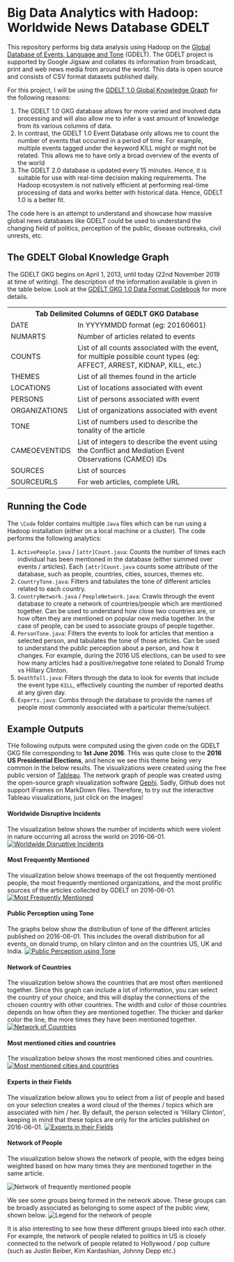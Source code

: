 # Big Data Analytics with Hadoop: Worldwide News Database GDELT
This repository performs big data analysis using Hadoop on the [Global Database of Events, Language and Tone](https://www.gdeltproject.org/) (GDELT). The GDELT project is supported by Google Jigsaw and collates its information from broadcast, print and web news media from around the world. This data is open source and consists of CSV format datasets published daily.

For this project, I will be using the [GDELT 1.0 Global Knowledge Graph](http://data.gdeltproject.org/gkg/index.html) for the following reasons:
1.	The GDELT 1.0 GKG database allows for more varied and involved data processing and will also allow me to infer a vast amount of knowledge from its various columns of data.
2.	In contrast, the GDELT 1.0 Event Database only allows me to count the number of events that occurred in a period of time. For example, multiple events tagged under the keyword KILL might or might not be related. This allows me to have only a broad overview of the events of the world
3.	The GDELT 2.0 database is updated every 15 minutes. Hence, it is suitable for use with real-time decision making requirements. The Hadoop ecosystem is not natively efficient at performing real-time processing of data and works better with historical data. Hence, GDELT 1.0 is a better fit.

The code here is an attempt to understand and showcase how massive global news databases like GDELT could be used to understand the changing field of politics, perception of the public, disease outbreaks, civil unrests, etc.

## The GDELT Global Knowledge Graph
The GDELT GKG begins on April 1, 2013, until today (22nd November 2019 at time of writing). The description of the information available is given in the table below. Look at the [GDELT GKG 1.0 Data Format Codebook](http://data.gdeltproject.org/documentation/GDELT-Global_Knowledge_Graph_Codebook.pdf) for more details.

<table class="tg">
  <tr>
    <th class="tg-c3ow" colspan="2"><span style="font-weight:bold">Tab Delimited Columns of GEDLT GKG Database</span></th>
  </tr>
  <tr>
    <td class="tg-c3ow">DATE</td>
    <td class="tg-c3ow">In YYYYMMDD format (eg: 20160601)</td>
  </tr>
  <tr>
    <td class="tg-c3ow">NUMARTS</td>
    <td class="tg-c3ow">Number of articles related to events</td>
  </tr>
  <tr>
    <td class="tg-c3ow">COUNTS</td>
    <td class="tg-c3ow">List of all counts associated with the event, for multiple possible count types (eg: AFFECT, ARREST, KIDNAP, KILL, etc.)</td>
  </tr>
  <tr>
    <td class="tg-c3ow">THEMES</td>
    <td class="tg-c3ow">List of all themes found in the article</td>
  </tr>
  <tr>
    <td class="tg-c3ow">LOCATIONS</td>
    <td class="tg-c3ow">List of locations associated with event</td>
  </tr>
  <tr>
    <td class="tg-c3ow">PERSONS</td>
    <td class="tg-c3ow">List of persons associated with event</td>
  </tr>
  <tr>
    <td class="tg-c3ow">ORGANIZATIONS</td>
    <td class="tg-c3ow">List of organizations associated with event</td>
  </tr>
  <tr>
    <td class="tg-c3ow">TONE</td>
    <td class="tg-c3ow">List of numbers used to describe the tonality of the article</td>
  </tr>
  <tr>
    <td class="tg-c3ow">CAMEOEVENTIDS</td>
    <td class="tg-c3ow">List of integers to describe the event using the Conflict and Mediation Event Observations (CAMEO) IDs</td>
  </tr>
  <tr>
    <td class="tg-c3ow">SOURCES</td>
    <td class="tg-c3ow">List of sources</td>
  </tr>
  <tr>
    <td class="tg-c3ow">SOURCEURLS</td>
    <td class="tg-c3ow">For web articles, complete URL</td>
  </tr>
</table>

## Running the Code
The `\Code` folder contains multiple `Java` files which can be run using a Hadoop installation (either on a local machine or a cluster). The code performs the following analytics:
1. `ActivePeople.java` / `[attr]Count.java`: Counts the number of times each individual has been mentioned in the database (either summed over events / articles). Each `[attr]Count.java` counts some attribute of the database, such as people, countries, cities, sources, themes etc.
2. `CountryTone.java`: Filters and tabulates the tone of different articles related to each country.
3. `CountryNetwork.java` / `PeopleNetwork.java`: Crawls through the event database to create a network of countries/people which are mentioned together. Can be used to understand how close two countries are, or how often they are mentioned on popular new media together. In the case of people, can be used to associate groups of people together.
4. `PersonTone.java`: Filters the events to look for articles that mention a selected person, and tabulates the tone of those articles. Can be used to understand the public perception about a person, and how it changes. For example, during the 2016 US elections, can be used to see how many articles had a positive/negative tone related to Donald Trump vs Hillary Clinton.
5. `DeathToll.java`: Filters through the data to look for events that include the event type `KILL`, effectively counting the number of reported deaths at any given day.
6. `Experts.java`: Combs through the database to provide the names of people most commonly associated with a particular theme/subject.

## Example Outputs
THe following outputs were computed using the given code on the GDELT GKG file corresponding to **1st June 2016**. THis was quite close to the **2016 US Presidential Elections**, and hence we see this theme being very common in the below results. The visualizations were created using the free public version of [Tableau](https://www.tableau.com/). The network graph of people was created using the open-source graph visualization software [Gephi](https://gephi.org/). Sadly, Github does not support iFrames on MarkDown files. Therefore, to try out the interactive Tableau visualizations, just click on the images!

#### Worldwide Disruptive Incidents
The visualization below shows the number of incidents which were violent in nature occurring all across the world on 2016-06-01.
[![Worldwide Disruptive Incidents](Images/Incidents.png)](https://public.tableau.com/views/gsdah547631g3y5sfet1qa54_15742305449410/Incidents?:display_count=y&publish=yes&:origin=viz_share_link)

#### Most Frequently Mentioned
The visualization below shows treemaps of the ost frequently mentioned people, the most frequently mentioned organizations, and the most prolific sources of the articles collected by GDELT on 2016-06-01.
[![Most Frequently Mentioned](Images/Treemaps.png)](https://public.tableau.com/views/gsdah547631g3y5sfet1qa54_15742305449410/Treemaps?:display_count=y&publish=yes&:origin=viz_share_link)

#### Public Perception using Tone
The graphs below show the distribution of tone of the different articles published on 2016-06-01. This includes the overall distribution for all events, on donald trump, on hilary clinton and on the countries US, UK and India.
[![Public Perception using Tone](Images/Tone.png)](https://public.tableau.com/views/gsdah547631g3y5sfet1qa54_15742305449410/Tone?:display_count=y&publish=yes&:origin=viz_share_link)

#### Network of Countries
The visualization below shows the countries that are most often mentioned together. Since this graph can include a lot of information, you can select the country of your choice, and this will display the connections of the chosen country with other countries. The width and color of those countries depends on how often they are mentioned together. The thicker and darker color the line, the more times they have been mentioned together.
[![Network of Countries](Images/Country_Net.png)](https://public.tableau.com/views/gsdah547631g3y5sfet1qa54_15742305449410/Country_Net?:display_count=y&publish=yes&:origin=viz_share_link)

#### Most mentioned cities and countries
The visualization below shows the most mentioned cities and countries.
[![Most mentioned cities and countries](Images/Famous&#32;Cities.png)](https://public.tableau.com/views/gsdah547631g3y5sfet1qa54_15742305449410/FamousCities?:display_count=y&publish=yes&:origin=viz_share_link)

#### Experts in their Fields
The visualization below allows you to select from a list of people and based on your selection creates a word cloud of the themes / topics which are associated with him / her. By default, the person selected is 'Hillary Clinton', keeping in mind that these topics are only for the articles published on 2016-06-01.
[![Experts in their Fields](Images/WordClouds_People.png)](https://public.tableau.com/views/gsdah547631g3y5sfet1qa54_15742305449410/WordClouds_People?:display_count=y&publish=yes&:origin=viz_share_link)

#### Network of People
The visualization below shows the network of people, with the edges being weighted based on how many times they are mentioned together in the same article.

![Network of frequently mentioned people](Images/people_network.svg)

We see some groups being formed in the network above. These groups can be broadly associated as belonging to some aspect of the public view, shown below.
![Legend for the network of people](Images/network_legend.png)

It is also interesting to see how these different groups bleed into each other. For example, the network of people related to politics in US is closely connected to the network of people related to Hollywood / pop culture (such as Justin Beiber, Kim Kardashian, Johnny Depp etc.)